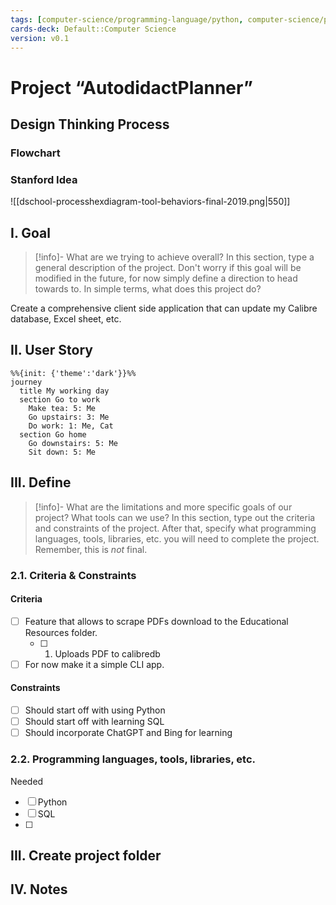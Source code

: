 ```yaml
---
tags: [computer-science/programming-language/python, computer-science/programming-language/sql, data-garage/project-1]
cards-deck: Default::Computer Science
version: v0.1
---
```

# Project “AutodidactPlanner”

## Design Thinking Process

### Flowchart

### Stanford Idea
![[dschool-processhexdiagram-tool-behaviors-final-2019.png|550]]

## I. Goal

>[!info]- What are we trying to achieve overall?
>In this section, type a general description of the project. Don't worry if this goal will be modified in the future, for now simply define a direction to head towards to. In simple terms, what does this project do?

Create a comprehensive client side application that can update my Calibre database, Excel sheet, etc.

## II. User Story

```mermaid
%%{init: {'theme':'dark'}}%%
journey
  title My working day
  section Go to work
    Make tea: 5: Me
    Go upstairs: 3: Me
    Do work: 1: Me, Cat
  section Go home
    Go downstairs: 5: Me
    Sit down: 5: Me
```


## III. Define

>[!info]- What are the limitations and more specific goals of our project? What tools can we use?
>In this section, type out the criteria and constraints of the project. After that, specify what programming languages, tools, libraries, etc. you will need to complete the project. Remember, this is *not* final.

### 2.1. Criteria & Constraints

#### Criteria
- [ ] Feature that allows to scrape PDFs download to the Educational Resources folder.
	- [ ] 1. Uploads PDF to calibredb
- [ ] For now make it a simple CLI app.

#### Constraints

- [ ] Should start off with using Python
- [ ] Should start off with learning SQL
- [ ] Should incorporate ChatGPT and Bing for learning

### 2.2. Programming languages, tools, libraries, etc. 

Needed
- [ ] Python
- [ ] SQL
- [ ] 

## III. Create project folder

## IV. Notes
